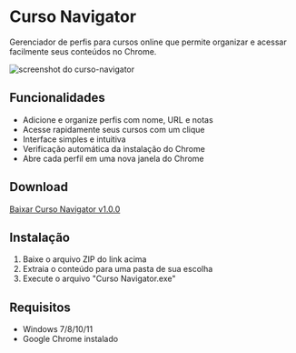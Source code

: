 # Curso Navigator

Gerenciador de perfis para cursos online que permite organizar e acessar facilmente seus conteúdos no Chrome.

![screenshot do curso-navigator](https://github.com/user-attachments/assets/53b89d53-f256-49f0-a424-a68f4f8a35b2)


## Funcionalidades

- Adicione e organize perfis com nome, URL e notas
- Acesse rapidamente seus cursos com um clique
- Interface simples e intuitiva
- Verificação automática da instalação do Chrome
- Abre cada perfil em uma nova janela do Chrome

## Download

[Baixar Curso Navigator v1.0.0](https://drive.google.com/drive/folders/1wOWIp5vO5SsY-zHVmuSYfrnXR7N7MTO5?usp=drive_link)

## Instalação

1. Baixe o arquivo ZIP do link acima
2. Extraia o conteúdo para uma pasta de sua escolha
3. Execute o arquivo "Curso Navigator.exe"

## Requisitos

- Windows 7/8/10/11
- Google Chrome instalado


